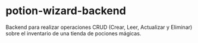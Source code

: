 # potion-wizard-backend
Backend para realizar operaciones CRUD (Crear, Leer, Actualizar y Eliminar) sobre el inventario de una tienda de pociones mágicas.
